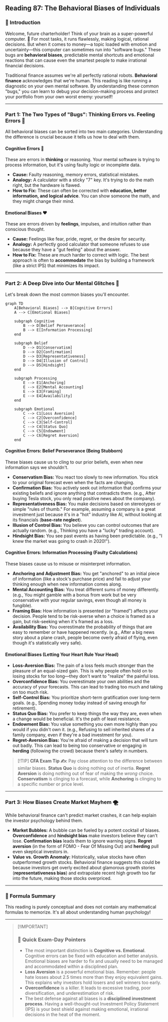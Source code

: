## Reading 87: The Behavioral Biases of Individuals

### 🎯 Introduction

Welcome, future charterholder\! Think of your brain as a super-powerful computer. 🧠 For most tasks, it runs flawlessly, making logical, rational decisions. But when it comes to money—a topic loaded with emotion and uncertainty—this computer can sometimes run into "software bugs." These bugs are **behavioral biases**, predictable mental shortcuts and emotional reactions that can cause even the smartest people to make irrational financial decisions.

Traditional finance assumes we're all perfectly rational robots. **Behavioral finance** acknowledges that we're human. This reading is like running a diagnostic on your own mental software. By understanding these common "bugs," you can learn to debug your decision-making process and protect your portfolio from your own worst enemy: yourself\!

-----

### Part 1: The Two Types of "Bugs": Thinking Errors vs. Feeling Errors 🤔

All behavioral biases can be sorted into two main categories. Understanding the difference is crucial because it tells us how to deal with them.

#### **Cognitive Errors 🧠**

These are errors in **thinking** or reasoning. Your mental software is trying to process information, but it's using faulty logic or incomplete data.

  * **Cause:** Faulty reasoning, memory errors, statistical mistakes.
  * **Analogy:** A calculator with a sticky "7" key. It's trying to do the math right, but the hardware is flawed.
  * **How to Fix:** These can often be corrected with **education, better information, and logical advice**. You can show someone the math, and they might change their mind.

#### **Emotional Biases ❤️**

These are errors driven by **feelings**, impulses, and intuition rather than conscious thought.

  * **Cause:** Feelings like fear, pride, regret, or the desire for security.
  * **Analogy:** A perfectly good calculator that someone refuses to use because they have a "gut feeling" about the answer.
  * **How to Fix:** These are much harder to correct with logic. The best approach is often to **accommodate** the bias by building a framework (like a strict IPS) that minimizes its impact.

-----

### Part 2: A Deep Dive into Our Mental Glitches 🐛

Let's break down the most common biases you'll encounter.

```mermaid
graph TD
    A[Behavioral Biases] --> B[Cognitive Errors]
    A --> C[Emotional Biases]

    subgraph Cognitive
        B --> D[Belief Perseverance]
        B --> E[Information Processing]
    end

    subgraph Belief
        D --> D1[Conservatism]
        D --> D2[Confirmation]
        D --> D3[Representativeness]
        D --> D4[Illusion of Control]
        D --> D5[Hindsight]
    end

    subgraph Processing
        E --> E1[Anchoring]
        E --> E2[Mental Accounting]
        E --> E3[Framing]
        E --> E4[Availability]
    end

    subgraph Emotional
        C --> C1[Loss Aversion]
        C --> C2[Overconfidence]
        C --> C3[Self-Control]
        C --> C4[Status Quo]
        C --> C5[Endowment]
        C --> C6[Regret Aversion]
    end
```

#### **Cognitive Errors: Belief Perseverance (Being Stubborn)**

These biases cause us to cling to our prior beliefs, even when new information says we shouldn't.

  * **Conservatism Bias:** You react too slowly to new information. You stick to your original forecast even when the facts are changing.
  * **Confirmation Bias:** You actively seek out information that confirms your existing beliefs and ignore anything that contradicts them. (e.g., After buying Tesla stock, you only read positive news about the company).
  * **Representativeness Bias:** You make decisions based on stereotypes or simple "rules of thumb." For example, assuming a company is a great investment just because it's in a "hot" industry like AI, without looking at its financials (**base-rate neglect**).
  * **Illusion of Control Bias:** You believe you can control outcomes that are actually random. (e.g., Thinking you have a "lucky" trading account).
  * **Hindsight Bias:** You see past events as having been predictable. (e.g., "I knew the market was going to crash in 2020\!").

#### **Cognitive Errors: Information Processing (Faulty Calculations)**

These biases cause us to misuse or misinterpret information.

  * **Anchoring and Adjustment Bias:** You get "anchored" to an initial piece of information (like a stock's purchase price) and fail to adjust your thinking enough when new information comes along.
  * **Mental Accounting Bias:** You treat different sums of money differently. (e.g., You might gamble with a bonus from work but be very conservative with your regular savings, even though all money is fungible).
  * **Framing Bias:** How information is presented (or "framed") affects your decision. People tend to be risk-averse when a choice is framed as a gain, but risk-seeking when it's framed as a loss.
  * **Availability Bias:** You overestimate the probability of things that are easy to remember or have happened recently. (e.g., After a big news story about a plane crash, people become overly afraid of flying, even though it's statistically very safe).

#### **Emotional Biases (Letting Your Heart Rule Your Head)**

  * **Loss-Aversion Bias:** The pain of a loss feels much stronger than the pleasure of an equal-sized gain. This is why people often hold on to losing stocks for too long—they don't want to "realize" the painful loss.
  * **Overconfidence Bias:** You overestimate your own abilities and the accuracy of your forecasts. This can lead to trading too much and taking on too much risk.
  * **Self-Control Bias:** You prioritize short-term gratification over long-term goals. (e.g., Spending money today instead of saving enough for retirement).
  * **Status Quo Bias:** You prefer to keep things the way they are, even when a change would be beneficial. It's the path of least resistance.
  * **Endowment Bias:** You value something you own more highly than you would if you didn't own it. (e.g., Refusing to sell inherited shares of a family company, even if they're a bad investment for you).
  * **Regret-Aversion Bias:** You're afraid of making a decision that will turn out badly. This can lead to being too conservative or engaging in **herding** (following the crowd) because there's safety in numbers.

> [\!TIP]
> **CFA Exam Tip ✍️:** Pay close attention to the difference between similar biases. **Status Quo** is doing nothing out of inertia. **Regret Aversion** is doing nothing out of fear of making the *wrong* choice. **Conservatism** is clinging to a forecast, while **Anchoring** is clinging to a specific number or price level.

-----

### Part 3: How Biases Create Market Mayhem 🌪️

While behavioral finance can't predict market crashes, it can help explain the investor psychology behind them.

  * **Market Bubbles:** A bubble can be fueled by a potent cocktail of biases. **Overconfidence** and **hindsight bias** make investors believe they can't lose. **Confirmation bias** leads them to ignore warning signs. **Regret aversion** (in the form of FOMO - Fear Of Missing Out) and **herding** pull even skeptical investors in.
  * **Value vs. Growth Anomaly:** Historically, value stocks have often outperformed growth stocks. Behavioral finance suggests this could be because investors get overly excited about glamorous growth stories (**representativeness bias**) and extrapolate recent high growth too far into the future, making those stocks overpriced.

-----

### 🧪 Formula Summary

This reading is purely conceptual and does not contain any mathematical formulas to memorize. It's all about understanding human psychology\!

-----

> [\!IMPORTANT]
>
> ### 🎯 Quick Exam-Day Pointers
>
>   * The most important distinction is **Cognitive vs. Emotional**. Cognitive errors can be fixed with education and better analysis. Emotional biases are harder to fix and usually need to be managed and accommodated within a disciplined plan.
>   * **Loss Aversion** is a powerful emotional bias. Remember: people hate losses about 2.5 times more than they enjoy equivalent gains. This explains why investors hold losers and sell winners too early.
>   * **Overconfidence** is a killer. It leads to excessive trading, poor diversification, and underestimation of risk.
>   * The best defense against all biases is a **disciplined investment process**. Having a well-thought-out Investment Policy Statement (IPS) is your best shield against making emotional, irrational decisions in the heat of the moment.